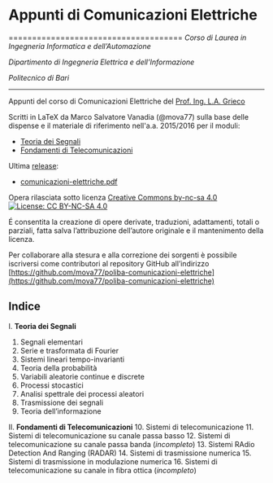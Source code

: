 # Appunti di Comunicazioni Elettriche
=====================================
*Corso di Laurea in Ingegneria Informatica e dell’Automazione*

*Dipartimento di Ingegneria Elettrica e dell’Informazione*

*Politecnico di Bari*

---
Appunti del corso di Comunicazioni Elettriche del [Prof. Ing. L.A. Grieco](http://telematics.poliba.it/index.php/it/main-grieco)

Scritti in LaTeX da Marco Salvatore Vanadia (@mova77) sulla base delle dispense e il materiale di riferimento nell'a.a. 2015/2016 per il moduli:
- [Teoria dei Segnali](http://telematics.poliba.it/index.php/it/teaching-182/230-teoria-dei-segnali)
- [Fondamenti di Telecomunicazioni](http://telematics.poliba.it/index.php/it/teaching-182/240-fondamenti-di-telecomunicazioni)

Ultima [release](https://github.com/mova77/poliba-comunicazioni-elettriche/releases):
* [comunicazioni-elettriche.pdf](https://github.com/mova77/poliba-comunicazioni-elettriche/blob/v1.0-20161122/comunicazioni-elettriche.pdf)

Opera rilasciata sotto licenza [Creative Commons by-nc-sa 4.0 ![License: CC BY-NC-SA 4.0](https://licensebuttons.net/l/by-nc-sa/4.0/80x15.png)](https://creativecommons.org/licenses/by-nc-sa/4.0/deed.it)

É consentita la creazione di opere derivate, traduzioni, adattamenti, totali o parziali, fatta salva l’attribuzione dell’autore originale e il mantenimento della licenza.

Per collaborare alla stesura e alla correzione dei sorgenti è possibile iscriversi come contributori al repository GitHub all’indirizzo [https://github.com/mova77/poliba-comunicazioni-elettriche](https://github.com/mova77/poliba-comunicazioni-elettriche)

Indice
------
I. **Teoria dei Segnali**
   1. Segnali elementari
   2. Serie e trasformata di Fourier
   3. Sistemi lineari tempo-invarianti
   4. Teoria della probabilità
   5. Variabili aleatorie continue e discrete
   6. Processi stocastici
   7. Analisi spettrale dei processi aleatori
   8. Trasmissione dei segnali
   9. Teoria dell’informazione

II. **Fondamenti di Telecomunicazioni**
   10. Sistemi di telecomunicazione
   11. Sistemi di telecomunicazione su canale passa basso
   12. Sistemi di telecomunicazione su canale passa banda (_incompleto_)
   13. Sistemi RAdio Detection And Ranging (RADAR)
   14. Sistemi di trasmissione numerica
   15. Sistemi di trasmissione in modulazione numerica
   16. Sistemi di telecomunicazione su canale in fibra ottica (_incompleto_)